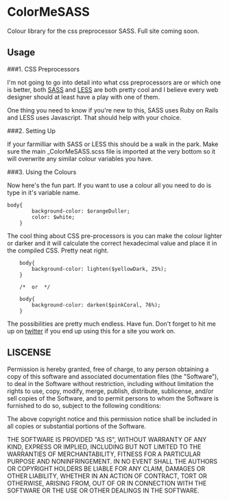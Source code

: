 ColorMeSASS
===========

Colour library for the css preprocessor SASS.
Full site coming soon.


Usage
------------------------------

###1. CSS Preprocessors

I'm not going to go into detail into what css preprocessors are or which one is better, both [SASS](http://sass-lang.com/) and [LESS](http://lesscss.org/) are both pretty cool and I believe every web designer should at least have a play with one of them.

One thing you need to know if you're new to this, SASS uses Ruby on Rails and LESS uses Javascript. That should help with your choice.


###2. Setting Up

If your farmilliar with SASS or LESS this should be a walk in the park. Make sure the main _ColorMeSASS.scss file is imported at the very bottom so it will overwrite any similar colour variables you have.


###3. Using the Colours

Now here's the fun part. If you want to use a colour all you need to do is type in it's variable name.

	body{
			background-color: $orangeDuller;
			color: $white;
		}

The cool thing about CSS pre-processors is you can make the colour lighter or darker and it will calculate the correct hexadecimal value and place it in the compiled CSS. Pretty neat right.

		body{
			background-color: lighten($yellowDark, 25%);
		}

		/*  or  */

		body{
			background-color: darken($pinkCoral, 76%);
		}

The possibilities are pretty much endless. Have fun.
Don't forget to hit me up on [twitter](https://twitter.com/Ceiga) if you end up using this for a site you work on.


LISCENSE
------------------------------

Permission is hereby granted, free of charge, to any person obtaining a copy
of this software and associated documentation files (the "Software"), to deal
in the Software without restriction, including without limitation the rights
to use, copy, modify, merge, publish, distribute, sublicense, and/or sell
copies of the Software, and to permit persons to whom the Software is
furnished to do so, subject to the following conditions:

The above copyright notice and this permission notice shall be included in
all copies or substantial portions of the Software.

THE SOFTWARE IS PROVIDED "AS IS", WITHOUT WARRANTY OF ANY KIND, EXPRESS OR
IMPLIED, INCLUDING BUT NOT LIMITED TO THE WARRANTIES OF MERCHANTABILITY,
FITNESS FOR A PARTICULAR PURPOSE AND NONINFRINGEMENT. IN NO EVENT SHALL THE
AUTHORS OR COPYRIGHT HOLDERS BE LIABLE FOR ANY CLAIM, DAMAGES OR OTHER
LIABILITY, WHETHER IN AN ACTION OF CONTRACT, TORT OR OTHERWISE, ARISING FROM,
OUT OF OR IN CONNECTION WITH THE SOFTWARE OR THE USE OR OTHER DEALINGS IN
THE SOFTWARE.